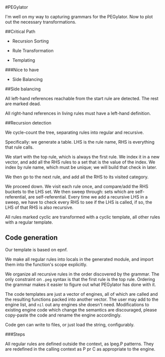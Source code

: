#PEGylator

I'm well on my way to capturing grammars for the PEGylator. Now to plot out the necessary transformations.


##Critical Path

- Recursion Sorting

- Rule Transformation

- Templating

###Nice to have

- Side Balancing

##Side balancing

All left-hand references reachable from the start rule are detected. The rest are marked dead.

All right-hand references in living rules must have a left-hand definition.

##Recursion detection

We cycle-count the tree, separating rules into regular and recursive. 

Specifically: we generate a table. LHS is the rule name, RHS is everything that rule calls. 

We start with the top rule, which is always the first rule. We index it in a new vector, and add all the RHS rules to a set that is the value of the index. We index by rule name, which must be unique; we will build that check in later. 

We then go to the next rule, and add all the RHS to its visited category. 

We proceed down. We visit each rule once, and compare/add the RHS buckets to the LHS set. We then sweep through: sets which are self-referential, are self-referential. Every time we add a recursive LHS in a sweep, we have to check every RHS to see if the LHS is called, if so, the LHS of that RHS is also recursive. 

All rules marked cyclic are transformed with a cyclic template, all other rules with a regular template. 

## Code generation

Our template is based on epnf. 

We make all regular rules into locals in the generated module, and import them into the function's scope explicitly.

We organize all recursive rules in the order discovered by the grammar. The only constraint on `.peg` syntax is that the first rule is the top rule. Ordering the grammar makes it easier to figure out what PEGylator has done with it. 

The code templates are just a vector of engines, all of which are called and the resulting functions packed into another vector. The user may add to the engine list, and `nil` out any engines she doesn't need. Modifications to existing engine code which change the semantics are discouraged, please copy-paste the code and rename the engine accordingly. 

Code gen can write to files, or just load the string, configurably. 

###Steps

All regular rules are defined outside the context, as lpeg.P patterns. They are redefined in the calling context as P pr C as appropriate to the engine.